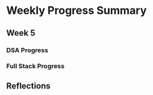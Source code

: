 # Weekly Progress Summary  

## Week 5

### **DSA Progress**  

### **Full Stack Progress**

## **Reflections**
